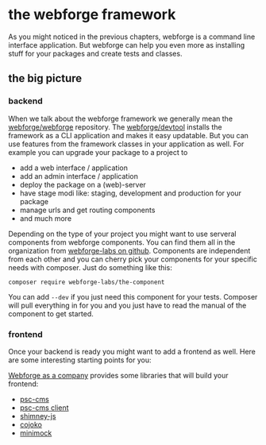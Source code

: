 # the webforge framework

As you might noticed in the previous chapters, webforge is a command line interface application. But webforge can help you even more as installing stuff for your packages and create tests and classes.

## the big picture

### backend

When we talk about the webforge framework we generally mean the [webforge/webforge](http://packagist.org/packages/webforge/webforge) repository. The [webforge/devtool](http://packagist.org/packages/webforge/devtool) installs the framework as a CLI application and makes it easy updatable. But you can use features from the framework classes in your application as well. For example you can upgrade your package to a project to

  - add a web interface / application
  - add an admin interface / application
  - deploy the package on a (web)-server
  - have stage modi like: staging, development and production for your package
  - manage urls and get routing components
  - and much more

Depending on the type of your project you might want to use serveral components from webforge components. You can find them all in the organization from [webforge-labs on github](http://github.com/webforge-labs). Components are independent from each other and you can cherry pick your components for your specific needs with composer.
Just do something like this:

```
composer require webforge-labs/the-component
```
You can add `--dev` if you just need this component for your tests. Composer will pull everything in for you and you just have to read the manual of the component to get started.

### frontend

Once your backend is ready you might want to add a frontend as well. Here are some interesting starting points for you:

[Webforge as a company](http://www.ps-webforge.com) provides some libraries that will build your frontend:
  
  - [psc-cms](https://github.com/webforge-labs/psc-cms)
  - [psc-cms client](https://github.com/webforge-labs/psc-cms-js)
  - [shimney-js](https://github.com/webforge-labs/shimney-js)
  - [cojoko](https://github.com/webforge-labs/cojoko)
  - [minimock](https://github.com/webforge-labs/minimock)
